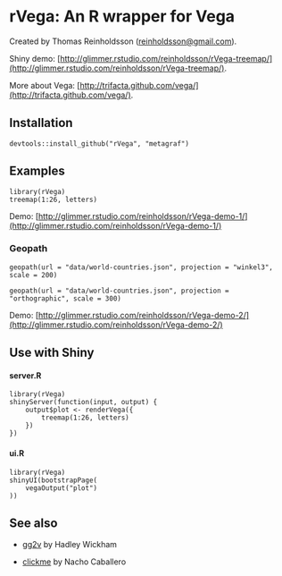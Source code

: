 # rVega: An R wrapper for Vega

Created by Thomas Reinholdsson (<reinholdsson@gmail.com>).

Shiny demo: [http://glimmer.rstudio.com/reinholdsson/rVega-treemap/](http://glimmer.rstudio.com/reinholdsson/rVega-treemap/).

More about Vega: [http://trifacta.github.com/vega/](http://trifacta.github.com/vega/).

## Installation

    devtools::install_github("rVega", "metagraf")

## Examples

```
library(rVega)
treemap(1:26, letters)
```

Demo: [http://glimmer.rstudio.com/reinholdsson/rVega-demo-1/](http://glimmer.rstudio.com/reinholdsson/rVega-demo-1/)

### Geopath

```
geopath(url = "data/world-countries.json", projection = "winkel3", scale = 200)

geopath(url = "data/world-countries.json", projection = "orthographic", scale = 300)
```

Demo: [http://glimmer.rstudio.com/reinholdsson/rVega-demo-2/](http://glimmer.rstudio.com/reinholdsson/rVega-demo-2/)

## Use with Shiny

#### server.R
```
library(rVega)
shinyServer(function(input, output) {
    output$plot <- renderVega({
        treemap(1:26, letters)
    })
})
```

#### ui.R
```
library(rVega)
shinyUI(bootstrapPage(
    vegaOutput("plot")
))
```

## See also

- [gg2v](https://github.com/hadley/gg2v) by Hadley Wickham

- [clickme](https://github.com/nachocab/clickme) by Nacho Caballero






